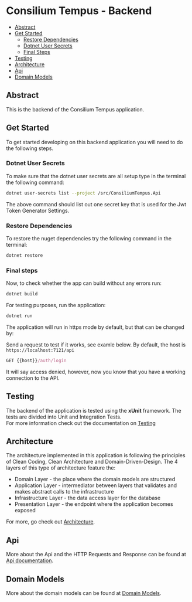 # Consilium Tempus - Backend

- [Abstract](#abstract)
- [Get Started](#get-started)
    - [Restore Dependencies](#restore-dependencies)
    - [Dotnet User Secrets](#dotnet-user-secrets)
    - [Final Steps](#final-steps)
- [Testing](#testing)
- [Architecture](#architecture)
- [Api](#api)
- [Domain Models](#domain-models)

## Abstract

This is the backend of the Consilium Tempus application.

## Get Started

To get started developing on this backend application you will need to do the following steps.

### Dotnet User Secrets

To make sure that the dotnet user secrets are all setup type in the terminal the following command:

```sh
dotnet user-secrets list --project /src/ConsiliumTempus.Api
```

The above command should list out one secret key that is used for the Jwt Token Generator Settings.

### Restore Dependencies

To restore the nuget dependencies try the following command in the terminal:

```sh
dotnet restore
```

### Final steps

Now, to check whether the app can build without any errors run:

```sh
dotnet build
```

For testing purposes, run the application:

```sh
dotnet run
```

The application will run in https mode by default, but that can be changed by:

Send a request to test if it works, see examle below. By default, the host is `https://localhost:7121/api`

```js
GET {{host}}/auth/login
```

It will say access denied, however, now you know that you have a working connection to the API.

## Testing

The backend of the application is tested using the **xUnit** framework. The tests are divided into Unit and Integration Tests.<br> 
For more information check out the documentation on [Testing](docs/Testing.md)

## Architecture

The architecture implemented in this application is following the principles of Clean Coding, Clean Architecture and Domain-Driven-Design. 
The 4 layers of this type of architecture feature the:
- Domain Layer - the place where the domain models are structured
- Application Layer - intermediator between layers that validates and makes abstract calls to the infrastructure
- Infrastructure Layer - the data access layer for the database
- Presentation Layer - the endpoint where the application becomes exposed

For more, go check out [Architecture](docs/Architecture.md).

## Api

More about the Api and the HTTP Requests and Response can be found at [Api documentation](docs/Api.md).

## Domain Models

More about the domain models can be found at [Domain Models](docs/Domain.md).
